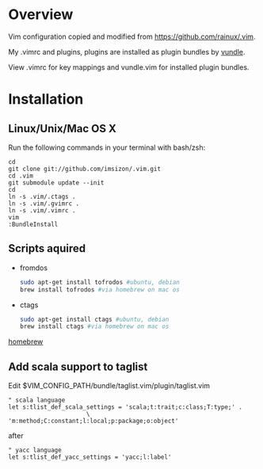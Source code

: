 Overview
========
Vim configuration copied and modified from https://github.com/rainux/.vim.

My .vimrc and plugins, plugins are installed as plugin bundles by [vundle](http://github.com/gmarik/vundle).

View .vimrc for key mappings and vundle.vim for installed plugin bundles.

Installation
============

Linux/Unix/Mac OS X
--------------------

Run the following commands in your terminal with bash/zsh:

    cd
    git clone git://github.com/imsizon/.vim.git
    cd .vim
    git submodule update --init
    cd
    ln -s .vim/.ctags .
    ln -s .vim/.gvimrc .
    ln -s .vim/.vimrc .
    vim
    :BundleInstall

Scripts aquired
---------------

* fromdos
 
    ```bash
    sudo apt-get install tofrodos #ubuntu, debian
    brew install tofrodos #via homebrew on mac os
    ```

* ctags

    ```bash
    sudo apt-get install ctags #ubuntu, debian
    brew install ctags #via homebrew on mac os
    ```

[homebrew](http://mxcl.github.com/homebrew/)


Add scala support to taglist
----------------------------

Edit $VIM_CONFIG_PATH/bundle/taglist.vim/plugin/taglist.vim

```vim
" scala language
let s:tlist_def_scala_settings = 'scala;t:trait;c:class;T:type;' .
                      \ 'm:method;C:constant;l:local;p:package;o:object'
```

after

```vim
" yacc language
let s:tlist_def_yacc_settings = 'yacc;l:label'
```
